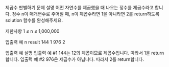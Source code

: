 제곱수 판별하기
문제 설명
어떤 자연수를 제곱했을 때 나오는 정수를 제곱수라고 합니다. 정수 n이 매개변수로 주어질 때, n이 제곱수라면 1을 아니라면 2를 return하도록 solution 함수를 완성해주세요.

제한사항
1 ≤ n ≤ 1,000,000

입출력 예
n result
144 1
976 2

입출력 예 설명
입출력 예 #1
144는 12의 제곱이므로 제곱수입니다. 따라서 1을 return합니다.
입출력 예 #2
976은 제곱수가 아닙니다. 따라서 2를 return합니다.
